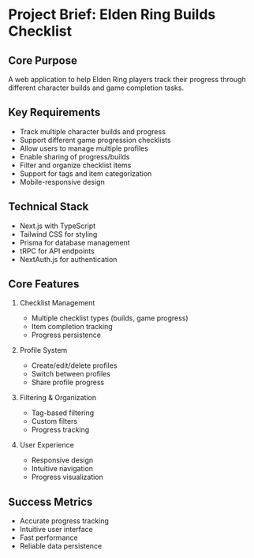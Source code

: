 # Project Brief: Elden Ring Builds Checklist

## Core Purpose
A web application to help Elden Ring players track their progress through different character builds and game completion tasks.

## Key Requirements
- Track multiple character builds and progress
- Support different game progression checklists
- Allow users to manage multiple profiles
- Enable sharing of progress/builds
- Filter and organize checklist items
- Support for tags and item categorization
- Mobile-responsive design

## Technical Stack
- Next.js with TypeScript
- Tailwind CSS for styling
- Prisma for database management
- tRPC for API endpoints
- NextAuth.js for authentication

## Core Features
1. Checklist Management
   - Multiple checklist types (builds, game progress)
   - Item completion tracking
   - Progress persistence

2. Profile System
   - Create/edit/delete profiles
   - Switch between profiles
   - Share profile progress

3. Filtering & Organization
   - Tag-based filtering
   - Custom filters
   - Progress tracking

4. User Experience
   - Responsive design
   - Intuitive navigation
   - Progress visualization

## Success Metrics
- Accurate progress tracking
- Intuitive user interface
- Fast performance
- Reliable data persistence
